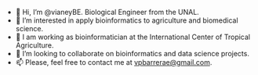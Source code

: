 - 👋 Hi, I’m @vianeyBE. Biological Engineer from the UNAL.
- 👀 I’m interested in apply bioinformatics to agriculture and biomedical science.
- 🌱 I am working as bioinformatician at the International Center of Tropical Agriculture.  
- 💞️ I’m looking to collaborate on bioinformatics and data science projects. 
- 📫 Please, feel free to contact me at vpbarrerae@gmail.com.

<!---
vianeyBE/vianeyBE is a ✨ special ✨ repository because its `README.md` (this file) appears on your GitHub profile.
You can click the Preview link to take a look at your changes.
--->
